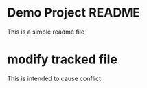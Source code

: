# Demo Project README

This is a simple readme file

# modify tracked file

This is intended to cause conflict 
